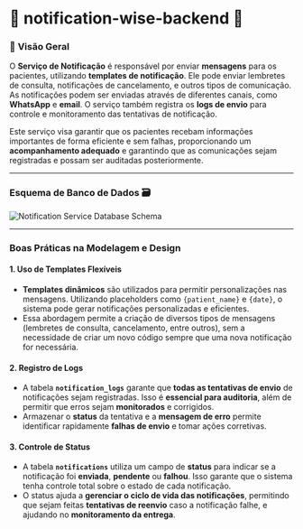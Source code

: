 # 📲 **notification-wise-backend 📲**

### 🌟 **Visão Geral**

O **Serviço de Notificação** é responsável por enviar **mensagens** para os pacientes, utilizando **templates de notificação**. 
Ele pode enviar lembretes de consulta, notificações de cancelamento, e outros tipos de comunicação. As notificações podem ser enviadas através de diferentes canais, como **WhatsApp** e **email**. O serviço também registra os **logs de envio** para controle e monitoramento das tentativas de notificação.

Este serviço visa garantir que os pacientes recebam informações importantes de forma eficiente e sem falhas, proporcionando um **acompanhamento adequado** e garantindo que as comunicações sejam registradas e possam ser auditadas posteriormente.

---
### **Esquema de Banco de Dados 🗃️**
![Notification Service Database Schema](https://github.com/user-attachments/assets/dca704f6-75cb-4dda-a4b5-dbf7037f07ef)


---
### **Boas Práticas na Modelagem e Design**

#### **1. Uso de Templates Flexíveis**
- **Templates dinâmicos** são utilizados para permitir personalizações nas mensagens. Utilizando placeholders como `{patient_name}` e `{date}`, o sistema pode gerar notificações personalizadas e eficientes.
- Essa abordagem permite a criação de diversos tipos de mensagens (lembretes de consulta, cancelamento, entre outros), sem a necessidade de criar um novo código sempre que uma nova notificação for necessária.

#### **2. Registro de Logs**
- A tabela **`notification_logs`** garante que **todas as tentativas de envio** de notificações sejam registradas. Isso é **essencial para auditoria**, além de permitir que erros sejam **monitorados** e corrigidos.
- Armazenar o **status** da tentativa e a **mensagem de erro** permite identificar rapidamente **falhas de envio** e tomar ações corretivas.

#### **3. Controle de Status**
- A tabela **`notifications`** utiliza um campo de **status** para indicar se a notificação foi **enviada**, **pendente** ou **falhou**. Isso garante que o sistema tenha controle total sobre o estado de cada notificação.
- O status ajuda a **gerenciar o ciclo de vida das notificações**, permitindo que sejam feitas **tentativas de reenvio** caso a notificação falhe, e ajudando no **monitoramento da entrega**.


